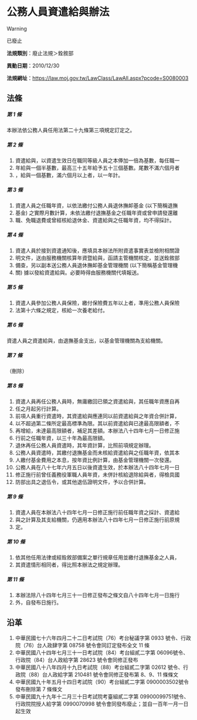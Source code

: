 # 公務人員資遣給與辦法


> [!WARNING]
> 已廢止


**法規類別**：廢止法規＞銓敘部

**異動日期**：2010/12/30  

**法規網址**：https://law.moj.gov.tw/LawClass/LawAll.aspx?pcode=S0080003



## 法條
##### 第 1 條
本辦法依公務人員任用法第二十九條第三項規定訂定之。              

##### 第 2 條
1. 資遣給與，以資遣生效日在職同等級人員之本俸加一倍為基數，每任職一
1. 年給與一個半基數，最高三十五年給予五十三個基數。尾數不滿六個月者
1. ，給與一個基數，滿六個月以上者，以一年計。

##### 第 3 條
1. 資遣人員之任職年資，以依法繳付公務人員退休撫卹基金 (以下簡稱退撫
1. 基金) 之實際月數計算，未依法繳付退撫基金之任職年資或曾申請發還離
1. 職、免職退費或曾經核給退休金、資遣給與之任職年資，均不得採計。

##### 第 4 條
1. 資遣人員於接到資遣通知後，應填具本辦法所附資遣事實表並檢附相關證
1. 明文件，送由服務機關核算年資暨給與，函請主管機關核定，並送銓敘部
1. 備查，另以副本送公務人員退休撫卹基金管理機關 (以下簡稱基金管理機
1. 關) 據以發給資遣給與。必要時得由服務機關代填報送。              

##### 第 5 條
1. 資遣人員參加公務人員保險，繳付保險費五年以上者，準用公務人員保險
1. 法第十六條之規定，核給一次養老給付。                            

##### 第 6 條
資遣人員之資遣給與，由退撫基金支出，以基金管理機關為支給機關。  

##### 第 7 條
（刪除）

##### 第 8 條
1. 資遣人員再任公務人員時，無庸繳回已領之資遣給與，其任職年資應自再
1. 任之月起另行計算。
1. 前項人員重行資遣時，其資遣給與應連同以前資遣給與之年資合併計算，
1. 以不超過第二條所定最高標準為限。其以前資遣給與已達最高限額者，不
1. 再增給，未達最高限額者，補足其差額。本辦法八十四年七月一日修正施
1. 行前之任職年資，以三十年為最高限額。
1. 退休再任公務人員資遣時，其年資計算，比照前項規定辦理。
1. 公務人員資遣時，其繳付退撫基金而未核給資遣給與之任職年資，依其本
1. 人繳付基金費用之本息，按年資比例計算，由基金管理機關一次發還。
1. 公務人員在八十七年六月五日以後資遣生效，於本辦法八十四年七月一日
1. 修正施行前曾任義務役軍職人員年資，未併計核給退除給與者，得檢具國
1. 防部出具之退伍令，或其他退伍證明文件，予以合併計算。

##### 第 9 條
1. 資遣人員在本辦法八十四年七月一日修正施行前任職年資之採計、資遣給
1. 與之計算及其支給機關，仍適用本辦法八十四年七月一日修正施行前原規
1. 定。

##### 第 10 條
1. 依其他任用法律或經銓敘部備案之單行規章任用並繳付退撫基金之人員，
1. 其資遣情形相同者，得比照本辦法之規定辦理。                      

##### 第 11 條
1. 本辦法除八十四年七月三十一日修正發布之條文自八十四年七月一日施行
1. 外，自發布日施行。

## 沿革
1. 中華民國七十六年四月二十二日考試院（76）考台秘議字第 0933 號令、行政院（76）台人政肆字第 08758  號令會同訂定發布全文 11 條
1. 中華民國八十四年七月三十一日考試院（84）考台組貳二字第 06096號令、行政院（84）台人政給字第 28623  號令會同修正發布
1. 中華民國八十八年四月十九日考試院（88）考台組貳二字第 02612  號令、行政院（88）台人政給字第 210481 號令會同修正發布第 8、9、11  條條文
1. 中華民國九十年五月十四日考試院（90）考台組貳二字第 0900003502號令發布刪除第 7  條條文
1. 中華民國九十九年十二月三十日考試院考臺組貳二字第 09900099751號令、行政院院授人給字第 0990070998 號令會同發布廢止；並自一百年一月一日起生效
